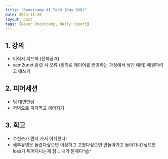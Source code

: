 ```yaml
---
title: "Boostcamp AI Tech (Day 068)"
date: 2024-11-20
layout: post
tags: [Naver Boostcamp, daily report]
---
```

## 1. 강의
- 이력서 피드백 (전체공개)
- sam2unet 훈련 시 오류 (임의로 레이어를 변경하는 과정에서 생긴 에러) 해결하려고 애쓰기

## 2. 피어세션
- 팀 대면만남
- 저녁으로 피자먹고 헤어지기

## 3. 회고
- 수현쓰가 먼저 가서 아쉬웠다!
- 샘투유넷은 돌렸다싶으면 이상하고 고쳤다싶으면 안돌아가고 돌아가나?싶으면 loss가 튀어다니는게 참... 내가 문제다^@^